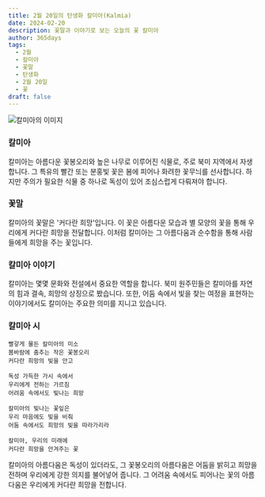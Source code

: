 ```yaml
---
title: 2월 20일의 탄생화 칼미아(Kalmia)
date: 2024-02-20
description: 꽃말과 이야기로 보는 오늘의 꽃 칼미아
author: 365days
tags:
  - 2월
  - 칼미아
  - 꽃말
  - 탄생화
  - 2월 20일
  - 꽃
draft: false
---
```


![칼미아의 이미지](https://cdn.pixabay.com/photo/2015/05/17/12/01/kalmia-770766_1280.jpg#center)

### 칼미아
칼미아는 아름다운 꽃봉오리와 높은 나무로 이루어진 식물로, 주로 북미 지역에서 자생합니다. 그 특유의 빨간 또는 분홍빛 꽃은 봄에 피어나 화려한 꽃무늬를 선사합니다. 하지만 주의가 필요한 식물 중 하나로 독성이 있어 조심스럽게 다뤄져야 합니다.

### 꽃말
칼미아의 꽃말은 '커다란 희망'입니다. 이 꽃은 아름다운 모습과 별 모양의 꽃을 통해 우리에게 커다란 희망을 전달합니다. 이처럼 칼미아는 그 아름다움과 순수함을 통해 사람들에게 희망을 주는 꽃입니다.

### 칼미아 이야기
칼미아는 몇몇 문화와 전설에서 중요한 역할을 합니다. 북미 원주민들은 칼미아를 자연의 힘과 결속, 희망의 상징으로 봤습니다. 또한, 어둠 속에서 빛을 찾는 여정을 표현하는 이야기에서도 칼미아는 주요한 의미를 지니고 있습니다.

### 칼미아 시
	빨갛게 물든 칼미아의 미소  
	봄바람에 춤추는 작은 꽃봉오리  
	커다란 희망의 빛을 안고
	
	독성 가득한 가시 속에서  
	우리에게 전하는 가르침  
	어려움 속에서도 빛나는 희망
	
	칼미아의 빛나는 꽃잎은  
	우리 마음에도 빛을 비춰  
	어둠 속에서도 희망의 빛을 따라가리라
	
	칼미아, 우리의 미래에  
	커다란 희망을 안겨주는 꽃

칼미아의 아름다움은 독성이 있더라도, 그 꽃봉오리의 아름다움은 어둠을 밝히고 희망을 전하며 우리에게 강한 의지를 불어넣어 줍니다. 그 어려움 속에서도 피어나는 꽃의 아름다움은 우리에게 커다란 희망을 전합니다.